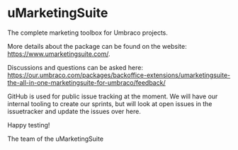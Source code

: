 # uMarketingSuite
The complete marketing toolbox for Umbraco projects.

More details about the package can be found on the website: https://www.umarketingsuite.com/. 

Discussions and questions can be asked here: https://our.umbraco.com/packages/backoffice-extensions/umarketingsuite-the-all-in-one-marketingsuite-for-umbraco/feedback/

GitHub is used for public issue tracking at the moment. We will have our internal tooling to create our sprints, but will look at open issues in the issuetracker and update the issues over here.

Happy testing!

The team of the uMarketingSuite
